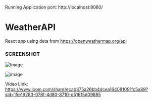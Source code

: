 Running Application port: http://localhost:8080/

# WeatherAPI
React app using data from https://openweathermap.org/api


### SCREENSHOT

![Image](<OpenWheatherAPI-2024-05-25 203801.jpg>)

![image](https://github.com/Ankit17028/OpenWeatherAPI-Application/assets/84226644/2c67b843-4aee-4f66-83cb-fc328dfa32df)


Video Link: https://www.loom.com/share/ecab375a26bb4dcea164081091fc5a89?sid=15e16283-078f-4d80-8710-d516f5d09885
